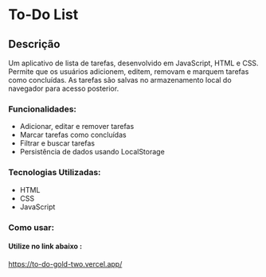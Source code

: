 # To-Do List

## Descrição

Um aplicativo de lista de tarefas, desenvolvido em JavaScript, HTML e CSS. Permite que os usuários adicionem, editem, removam e marquem tarefas como concluídas. As tarefas são salvas no armazenamento local do navegador para acesso posterior.

### Funcionalidades:

- Adicionar, editar e remover tarefas
- Marcar tarefas como concluídas
- Filtrar e buscar tarefas
- Persistência de dados usando LocalStorage

### Tecnologias Utilizadas:

- HTML
- CSS
- JavaScript

### Como usar: 
#### Utilize no link abaixo :
https://to-do-gold-two.vercel.app/
